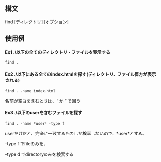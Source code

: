 ## 構文
find [ディレクトリ] [オプション]
## 使用例
#### Ex1 ./以下の全てのディレクトリ・ファイルを表示する
```shell
find .
```
#### Ex2 ./以下にある全てのindex.htmlを探す(ディレクトリ、ファイル両方が表示される)
```shell
find . -name index.html
```
名前が空白を含むときは、' か ” で囲う

#### Ex3 ./以下のuserを含むファイルを探す
```shell
find . -name *user* -type f
```
userだけだと、完全に一致するものしか検索しないので、\*user\*とする。

-type f でfileのみを、

-type d でdirectoryのみを検索する
